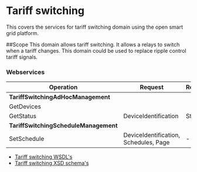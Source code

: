 # Tariff switching
This covers the services for tariff switching domain using the open smart grid platform.

##Scope
This domain allows tariff switching. It allows a relays to switch when a tariff changes. 
This domain could be used to replace ripple control tariff signals.

### Webservices

| **Operation** | **Request** | **Response** |
| --- | --- | --- |
| **TariffSwitchingAdHocManagement** |
| GetDevices |   |   |
| GetStatus | DeviceIdentification | Status |
| **TariffSwitchingScheduleManagement** |
| SetSchedule | DeviceIdentification, Schedules, Page | - |


* [Tariff switching WSDL's](https://github.com/OSGP/Platform/tree/development/osgp-adapter-ws-tariffswitching/src/main/webapp/WEB-INF/wsdl/tariffswitching)
* [Tariff switching XSD schema's](https://github.com/OSGP/Platform/tree/development/osgp-adapter-ws-tariffswitching/src/main/webapp/WEB-INF/wsdl/tariffswitching/schemas)

